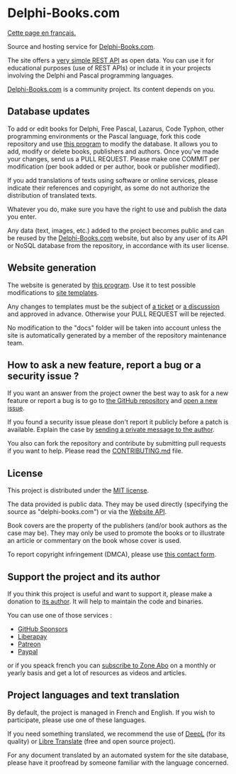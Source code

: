 # Delphi-Books.com

[Cette page en français.](LISEZMOI.md)

Source and hosting service for [Delphi-Books.com](https://delphi-books.com).

The site offers a [very simple REST API](https://delphi-books.com/opendata.html) as open data. You can use it for educational purposes (use of REST APIs) or include it in your projects involving the Delphi and Pascal programming languages.

[Delphi-Books.com](https://delphi-books.com) is a community project. Its content depends on you.

## Database updates

To add or edit books for Delphi, Free Pascal, Lazarus, Code Typhon, other programming environments or the Pascal language, fork this code repository and use [this program](database/README.md) to modify the database. It allows you to add, modify or delete books, publishers and authors. Once you've made your changes, send us a PULL REQUEST. Please make one COMMIT per modification (per book added or per author, book or publisher modified).

If you add translations of texts using software or online services, please indicate their references and copyright, as some do not authorize the distribution of translated texts.

Whatever you do, make sure you have the right to use and publish the data you enter.

Any data (text, images, etc.) added to the project becomes public and can be reused by the [Delphi-Books.com](https://delphi-books.com) website, but also by any user of its API or NoSQL database from the repository, in accordance with its user license.

## Website generation

The website is generated by [this program](site-builder/README.md). Use it to test possible modifications to [site templates](site-templates/README.md).

Any changes to templates must be the subject of [a ticket](https://github.com/DeveloppeurPascal/DelphiBooks-WebSite/issues) or [a discussion](https://github.com/DeveloppeurPascal/DelphiBooks-WebSite/discussions) and approved in advance. Otherwise your PULL REQUEST will be rejected.

No modification to the "docs" folder will be taken into account unless the site is automatically generated by a member of the repository maintenance team.

## How to ask a new feature, report a bug or a security issue ?

If you want an answer from the project owner the best way to ask for a new feature or report a bug is to go to [the GitHub repository](https://github.com/DeveloppeurPascal/DelphiBooks-WebSite) and [open a new issue](https://github.com/DeveloppeurPascal/DelphiBooks-WebSite/issues).

If you found a security issue please don't report it publicly before a patch is available. Explain the case by [sending a private message to the author](https://developpeur-pascal.fr/nous-contacter.php).

You also can fork the repository and contribute by submitting pull requests if you want to help. Please read the [CONTRIBUTING.md](CONTRIBUTING.md) file.

## License

This project is distributed under the [MIT license](https://choosealicense.com/licenses/mit/).

The data provided is public data. They may be used directly (specifying the source as "delphi-books.com") or via the [Website API](https://delphi-books.com/opendata.html).

Book covers are the property of the publishers (and/or book authors as the case may be). They may only be used to promote the books or to illustrate an article or commentary on the book whose cover is used.

To report copyright infringement (DMCA), please use [this contact form](https://developpeur-pascal.fr/nous-contacter.php).

## Support the project and its author

If you think this project is useful and want to support it, please make a donation to [its author](https://github.com/DeveloppeurPascal). It will help to maintain the code and binaries.

You can use one of those services :

* [GitHub Sponsors](https://github.com/sponsors/DeveloppeurPascal)
* [Liberapay](https://liberapay.com/PatrickPremartin)
* [Patreon](https://www.patreon.com/patrickpremartin)
* [Paypal](https://www.paypal.com/paypalme/patrickpremartin)

or if you speack french you can [subscribe to Zone Abo](https://zone-abo.fr/nos-abonnements.php) on a monthly or yearly basis and get a lot of resources as videos and articles.

## Project languages and text translation

By default, the project is managed in French and English. If you wish to participate, please use one of these languages.

If you need something translated, we recommend the use of [DeepL](https://www.deepl.com) (for its quality) or [Libre Translate](https://libretranslate.com) (free and open source project).

For any document translated by an automated system for the site database, please have it proofread by someone familiar with the language concerned.
